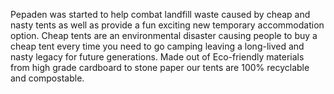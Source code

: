 
Pepaden was started to help combat landfill waste caused by cheap and nasty tents as well as provide a fun exciting new temporary accommodation option. Cheap tents are an environmental disaster causing people to buy a cheap tent every time you need to go camping leaving a long-lived and nasty legacy for future generations. Made out of Eco-friendly materials from high grade cardboard to stone paper our tents are 100% recyclable and compostable.
